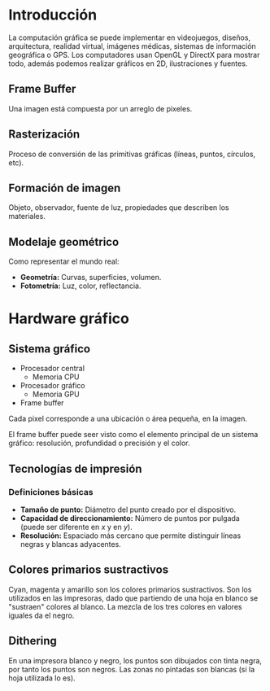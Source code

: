 # Introducción
La computación gráfica se puede implementar en videojuegos, diseños, arquitectura, realidad virtual, imágenes médicas, sistemas de información geográfica o GPS. Los computadores usan OpenGL y DirectX para mostrar todo, además podemos realizar gráficos en 2D, ilustraciones y fuentes.

## Frame Buffer
Una imagen está compuesta por un arreglo de pixeles.

## Rasterización
Proceso de conversión de las primitivas gráficas (líneas, puntos, círculos, etc).

## Formación de imagen
Objeto, observador, fuente de luz, propiedades que describen los materiales.

## Modelaje geométrico
Como representar el mundo real:
- **Geometría:** Curvas, superficies, volumen.
- **Fotometría:** Luz, color, reflectancia.

# Hardware gráfico

## Sistema gráfico
- Procesador central
	- Memoria CPU
- Procesador gráfico
	- Memoria GPU
- Frame buffer

Cada pixel corresponde a una ubicación o área pequeña, en la imagen.

El frame buffer puede seer visto como el elemento principal de un sistema gráfico: resolución, profundidad o precisión y el color.

## Tecnologías de impresión

### Definiciones básicas
- **Tamaño de punto:** Diámetro del punto creado por el dispositivo.
- **Capacidad de direccionamiento:** Número de puntos por pulgada (puede ser diferente en _x_ y en _y_).
- **Resolución:** Espaciado más cercano que permite distinguir líneas negras y blancas adyacentes.

## Colores primarios sustractivos
Cyan, magenta y amarillo son los colores primarios sustractivos. Son los utilizados en las impresoras, dado que partiendo de una hoja en blanco se "sustraen" colores al blanco. La mezcla de los tres colores en valores iguales da el negro.

## Dithering
En una impresora blanco y negro, los puntos son dibujados con tinta negra, por tanto los puntos son negros. Las zonas no pintadas son blancas (si la hoja utilizada lo es).